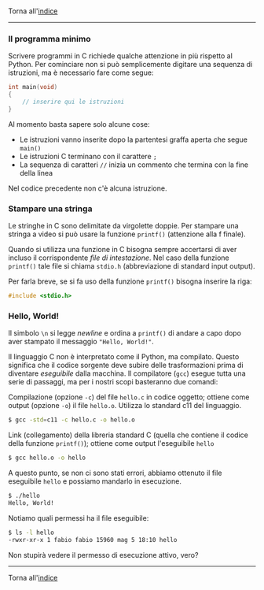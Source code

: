 #

Torna all'[indice](../toc.md)

---

### Il programma minimo

Scrivere programmi in C richiede qualche attenzione in più rispetto al Python.
Per cominciare non si può semplicemente digitare una sequenza di istruzioni,
ma è necessario fare come segue:

```c
int main(void)
{
    // inserire qui le istruzioni
}
```

Al momento basta sapere solo alcune cose:

- Le istruzioni vanno inserite dopo la partentesi graffa aperta che segue `main()`
- Le istruzioni C terminano con il carattere `;`
- La sequenza di caratteri `//` inizia un commento che termina con la fine della linea

Nel codice precedente non c'è alcuna istruzione.

### Stampare una stringa

Le stringhe in C sono delimitate da virgolette doppie. Per stampare una stringa a
video si può usare la funzione `printf()` (attenzione alla f finale).

Quando si utilizza una funzione in C bisogna sempre accertarsi di aver incluso il
corrispondente _file di intestazione_. Nel caso della funzione `printf()` tale file si chiama
`stdio.h` (abbreviazione di standard input output).

Per farla breve, se si fa uso della funzione `printf()` bisogna inserire la riga:

```c
#include <stdio.h>
```

### Hello, World!

<script src="https://gist.github.com/FabioZTessitore/6c39070772280c27c51fdd4b591567e3.js"></script>

Il simbolo `\n` si legge _newline_ e ordina a `printf()` di andare a capo dopo aver stampato il messaggio `"Hello, World!"`.

Il linguaggio C non è interpretato come il Python, ma compilato. Questo significa che il
codice sorgente deve subire delle trasformazioni prima di diventare _eseguibile_ dalla macchina.
Il compilatore (`gcc`) esegue tutta una serie di passaggi, ma per i nostri scopi basteranno due comandi:

Compilazione (opzione `-c`) del file `hello.c` in codice oggetto;
ottiene come output (opzione `-o`) il file `hello.o`. Utilizza lo standard c11 del linguaggio.

```bash
$ gcc -std=c11 -c hello.c -o hello.o
```

Link (collegamento) della libreria standard C (quella che contiene il codice della funzione `printf()`);
ottiene come output l'eseguibile `hello`

```bash
$ gcc hello.o -o hello
```

A questo punto, se non ci sono stati errori, abbiamo ottenuto il file eseguibile `hello`
e possiamo mandarlo in esecuzione.

```bash
$ ./hello
Hello, World!
```

Notiamo quali permessi ha il file eseguibile:

```bash
$ ls -l hello
-rwxr-xr-x 1 fabio fabio 15960 mag 5 18:10 hello
```

Non stupirà vedere il permesso di esecuzione attivo, vero?

---

Torna all'[indice](../toc.md)
